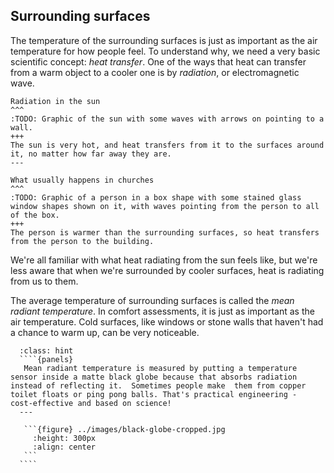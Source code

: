 ## Surrounding surfaces 

The temperature of the surrounding surfaces is just as important as the air temperature for how people feel.  To understand why, we need a very basic scientific concept:  *heat transfer*. One of the ways that heat can transfer from a warm object to a cooler one is by *radiation*, or electromagnetic wave.

````{panels}
Radiation in the sun
^^^
:TODO: Graphic of the sun with some waves with arrows on pointing to a wall.
+++
The sun is very hot, and heat transfers from it to the surfaces around it, no matter how far away they are.
---

What usually happens in churches
^^^
:TODO: Graphic of a person in a box shape with some stained glass window shapes shown on it, with waves pointing from the person to all of the box.
+++
The person is warmer than the surrounding surfaces, so heat transfers from the person to the building.  
````

[comment]: # (This actually is the most platform independent comment)

We're all familiar with what heat radiating from the sun feels like, but we're less aware that when we're surrounded by cooler surfaces, heat is radiating from us to them.  

The average temperature of surrounding surfaces is called the *mean radiant temperature*.  In comfort assessments, it is just as important as the air temperature.    Cold surfaces, like windows or stone walls that haven't had a chance to warm up, can be very noticeable. 


`````{admonition} Fun Fact!
  :class: hint
  ````{panels}
   Mean radiant temperature is measured by putting a temperature sensor inside a matte black globe because that absorbs radiation instead of reflecting it.  Sometimes people make  them from copper toilet floats or ping pong balls. That's practical engineering -  cost-effective and based on science!  
  ---

   ```{figure} ../images/black-globe-cropped.jpg
     :height: 300px
     :align: center
   ``` 
  ````
`````